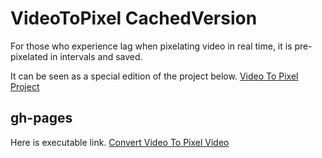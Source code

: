 # VideoToPixel CachedVersion

For those who experience lag when pixelating video in real time, it is pre-pixelated in intervals and saved.

It can be seen as a special edition of the project below.
[Video To Pixel Project]( https://github.com/clcle/VideoToPixel )

## gh-pages
Here is executable link. [Convert Video To Pixel Video]( https://clucle.github.io/VideoToPixel_CachedVersion/ )
